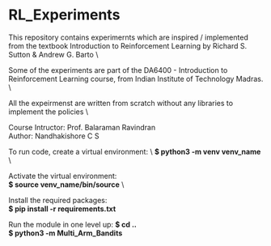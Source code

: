 # RL_Experiments
This repository contains experimernts which are inspired / implemented from the textbook Introduction to Reinforcement Learning by Richard S. Sutton &amp; Andrew G. Barto \

Some of the experiments are part of the DA6400 - Introduction to Reinforcement Learning course, from Indian Institute of Technology Madras. \

All the expeirmenst are written from scratch without any libraries to implement the policies \

Course Intructor: Prof. Balaraman Ravindran \
Author: Nandhakishore C S

To run code, create a virtual environment: \ 
**$ python3 -m venv venv_name** \ 

Activate the virtual environment: \
**$ source venv_name/bin/source** \ 

Install the required packages: \
**$ pip install -r requirements.txt**

Run the module in one level up: 
**$ cd ..** \
**$ python3 -m Multi_Arm_Bandits**
